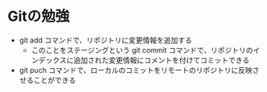 # Gitの勉強
- git add コマンドで、リポジトリに変更情報を追加する
    - このことをステージングという
  git commit コマンドで、リポジトリのインデックスに追加された変更情報にコメントを付けてコミットできる
- git puch コマンドで、ローカルのコミットをリモートのリポジトリに反映させることができる 
